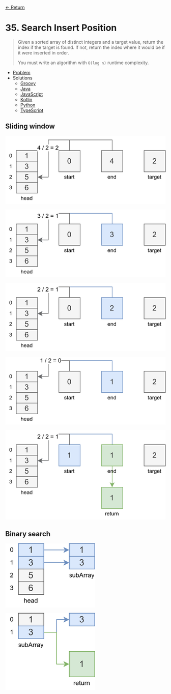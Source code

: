 [&larr; Return](https://hanggrian.github.io/grind-leetcode/)

# 35. Search Insert Position

> Given a sorted array of distinct integers and a target value, return the index
  if the target is found. If not, return the index where it would be if it were
  inserted in order.
>
> You must write an algorithm with `O(log n)` runtime complexity.

- [Problem](https://leetcode.com/problems/search-insert-position/)
- Solutions
  - [Groovy](https://github.com/hanggrian/grind-leetcode/blob/main/groovy/src/main/groovy/problems1_100/SearchInsertPosition.groovy)
  - [Java](https://github.com/hanggrian/grind-leetcode/blob/main/java/src/main/java/problems1_100/SearchInsertPosition.java)
  - [JavaScript](https://github.com/hanggrian/grind-leetcode/blob/main/javascript/src/problems1_100/search-insert-position.js)
  - [Kotlin](https://github.com/hanggrian/grind-leetcode/blob/main/kotlin/src/main/kotlin/problems1_100/SearchInsertPosition.kt)
  - [Python](https://github.com/hanggrian/grind-leetcode/blob/main/python/src/problems1_100/search_insert_position.py)
  - [TypeScript](https://github.com/hanggrian/grind-leetcode/blob/main/typescript/src/problems1_100/search-insert-position.ts)

## Sliding window

![](https://github.com/hanggrian/grind-leetcode/raw/assets/problems1_100/search-insert-position1_1.svg)

![](https://github.com/hanggrian/grind-leetcode/raw/assets/problems1_100/search-insert-position1_2.svg)

![](https://github.com/hanggrian/grind-leetcode/raw/assets/problems1_100/search-insert-position1_3.svg)

![](https://github.com/hanggrian/grind-leetcode/raw/assets/problems1_100/search-insert-position1_4.svg)

![](https://github.com/hanggrian/grind-leetcode/raw/assets/problems1_100/search-insert-position1_5.svg)

## Binary search

![](https://github.com/hanggrian/grind-leetcode/raw/assets/problems1_100/search-insert-position2_1.svg)

![](https://github.com/hanggrian/grind-leetcode/raw/assets/problems1_100/search-insert-position2_2.svg)
